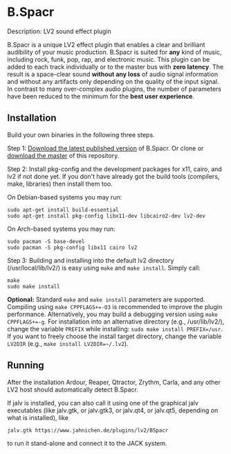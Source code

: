 # B.Spacr

Description: LV2 sound effect plugin

B.Spacr is a unique LV2 effect plugin that enables a clear and brilliant audibility of your music production.
B.Spacr is suited for **any** kind of music, including rock, funk, pop, rap, and electronic music.
This plugin can be added to each track individually or to the master bus with **zero latency**.
The result is a space-clear sound **without any loss** of audio signal information and without
any artifacts only depending on the quality of the input signal. In contrast to many over-complex
audio plugins, the number of parameters have been reduced to the minimum for the **best user experience**.

## Installation

Build your own binaries in the following three steps.

Step 1: [Download the latest published version](https://github.com/sjaehn/BSpacr/releases) of B.Spacr. Or clone or
[download the master](https://github.com/sjaehn/BSpacr/archive/master.zip) of this repository.

Step 2: Install pkg-config and the development packages for x11, cairo, and lv2 if not done yet. If you
don't have already got the build tools (compilers, make, libraries) then install them too.

On Debian-based systems you may run:
```
sudo apt-get install build-essential
sudo apt-get install pkg-config libx11-dev libcairo2-dev lv2-dev
```

On Arch-based systems you may run:
```
sudo pacman -S base-devel
sudo pacman -S pkg-config libx11 cairo lv2
```

Step 3: Building and installing into the default lv2 directory (/usr/local/lib/lv2/) is easy using `make` and
`make install`. Simply call:
```
make
sudo make install
```

**Optional:** Standard `make` and `make install` parameters are supported. Compiling using `make CPPFLAGS+=-O3`
is recommended to improve the plugin performance. Alternatively, you may build a debugging version using
`make CPPFLAGS+=-g`. For installation into an alternative directory (e.g., /usr/lib/lv2/), change the
variable `PREFIX` while installing: `sudo make install PREFIX=/usr`. If you want to freely choose the
install target directory, change the variable `LV2DIR` (e.g., `make install LV2DIR=~/.lv2`).


## Running

After the installation Ardour, Reaper, Qtractor, Zrythm, Carla, and any other LV2 host should automatically
detect B.Spacr.

If jalv is installed, you can also call it using one of the graphical jalv executables (like
jalv.gtk, or jalv.gtk3, or jalv.qt4, or jalv.qt5, depending on what is installed), like

```
jalv.gtk https://www.jahnichen.de/plugins/lv2/BSpacr
```

to run it stand-alone and connect it to the JACK system.
